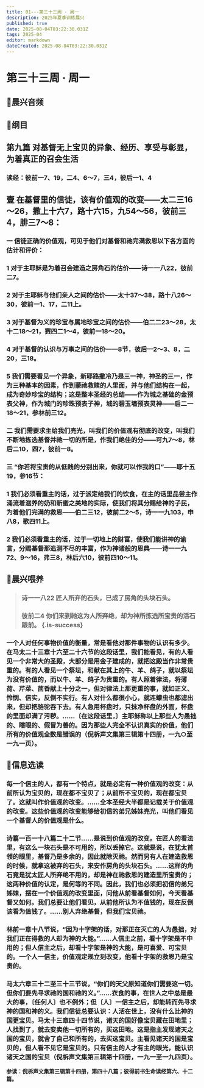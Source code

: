 ```yaml
---
title: 01---第三十三周 · 周一
description: 2025年夏季训练晨兴
published: true
date: 2025-08-04T03:22:30.031Z
tags: 2025-04
editor: markdown
dateCreated: 2025-08-04T03:22:30.031Z
---
```


# 第三十三周 · 周一
## 🎵晨兴音频

## 📖纲目

## 第九篇    对基督无上宝贝的异象、经历、享受与彰显，为着真正的召会生活

### 读经：彼前一7、19，二4、6～7，三4，彼后一1、4

## 壹    在基督里的信徒，该有价值观的改变——太二三16～26，撒上十六7，路十六15，九54～56，彼前三4，腓三7～8：

### 一    信徒正确的价值观，可见于他们对基督和祂完满救恩以下各方面的估计和评价：

### 1    对于主耶稣是为着召会建造之房角石的估价——诗一一八22，彼前二7。

### 2    对于主耶稣与他们亲人之间的估价——太十37～38，路十八26～30，彼前一1、17，二11上。

### 3    对于基督为义的珍宝与属地珍宝之间的估价——伯二二23～28，太十二18～21，赛四二1～4，彼前一18～20。

### 4    对于基督的认识与万事之间的估价——8节，彼后一2～3、8，二20，三18。

### 5    我们需要看见一个异象，新耶路撒冷乃是三一神，神圣的三一，作为三种基本的因素，作到蒙祂救赎的人里面，并与他们结构在一起，成为奇妙珍宝的结构；这是整本圣经的总结——作为城之基础的金预表父神，作为城门的珍珠预表子神，城的碧玉墙预表灵神——启二一18～21，参林前三12。

### 二    我们需要求主给我们亮光，叫我们的价值观有彻底的改变，叫我们不断地拣选基督并祂一切的所是，作我们绝佳的分——可九7～8，林后二10，四7，彼前一8。

### 三    “你若将宝贵的从低贱的分别出来，你就可以作我的口”——耶十五19，参16节：

### 1    我们必须看重主的话，过于派定给我们的饮食，在主的话里品尝主作涌流着滋养的奶和新蜜之美地的实际，使我们将其分赐给神的子民，为着他们完满的救恩——伯二三12，彼前二2～5，诗一一九103，申八8，歌四11上。

### 2    我们必须看重主的话，过于一切地上的财富，使我们能讲神的谕言，分赐基督那追测不尽的丰富，作为神诸般的恩典——诗一一九72、9～16，弗三8，林后六10，彼前四10～11。

## 📖晨兴喂养

>### **诗一一八22    匠人所弃的石头，已成了房角的头块石头。**
>
>### **彼前二4    你们来到祂这为人所弃绝，却为神所拣选所宝贵的活石跟前。** {.is-success}

### 一个人对任何事物价值的衡量，常是看他对那件事物的认识有多少。在马太二十三章十六至二十六节的这段话里，我们能看见，有的人看见一个非常大的圣殿，大部分是用金子建成的，就把这殿当作非常贵重的。有的人看见一个祭坛，和献在其上的牛、羊、鸽子，就以祭坛为没有价值的，而以牛、羊、鸽子为贵重的。有人照着律法，将薄荷、芹菜、茴香献上十分之一，但对律法上那更重的事，就如正义、怜悯、信实，反倒不实行。有人对什么都很小心，就连蠓虫也都滤出来，但却把骆驼吞下去。有人急用杯盘时，只抹净杯盘的外面，杯盘的里面却满了污秽。……〔在这段话里，〕主耶稣称以上那些人为愚拙的、瞎眼的、假冒为善的。因为那些人完全不认识真实的价值，他们所有的价值观全数是错误的（倪柝声文集第三辑第十四册，一九○至一九一页）。

## 📖信息选读

### 每一个信主的人，都有一个特点，就是必定有一种价值观的改变：从前所认为宝贝的，现在都不宝贝了；从前所不宝贝的，现在都宝贝了。这就叫作价值观的改变。……全本圣经大半都是记载关于价值观的改变。这些价值观的改变能够给初信的弟兄姊妹亮光，叫他们看见一个基督人的价值观是什么。

### 诗篇一百一十八篇二十二节……是说到价值观的改变。在匠人的看法里，有这么一块石头是不可用的，所以丢掉它。这就是说，在犹太首领的眼里，基督乃是多余的，因此就除灭祂。然而另有人在建造救恩的时候，就拿这被弃的石头，来安作房角的头块石头。……这样的角石竟是犹太匠人所弃绝不用的，却是神在祂救恩的建造里所宝贵的；这两种价值的认定，是何等的不同。因此，我们也必须把初信的弟兄姊妹，摆在一个价值观的改变里面，问他从前看基督如何，今天看基督又如何。我们总要让他们看见，从前他所认为不值钱的，现在反倒该看为值钱了。……别人弃绝基督，但我们宝贝祂。

### 林前一章十八节说，“因为十字架的话，对那正在灭亡的人为愚拙，对我们正在得救的人却为神的大能。”……人信主之前，看十字架是不中用的；但人信主之后，却看十字架是神的大能，是可喜爱、可宝贝的。一个人一信主，价值观定规立刻改变，他看十字架的救恩乃是宝贵的。

### 马太六章三十二至三十三节说，“你们的天父原知道你们需要这一切。但你们要先寻求祂的国和祂的义。”……衣食的事，在世人之中总是最大的事，〔任何人〕也不例外；但〔人〕一信主之后，却能转而先寻求神的国和神的义。我们信徒总要认识：人活在世上，没有什么比神的国更宝贝。马太十三章四十四节说，诸天的国好像宝贝藏在田地里；人找到了，就去变卖他一切所有的，买这田地。这是指主发现诸天之国的宝贝，就舍了自己和所有的，去买这宝贝。主看见诸天的国是宝贝的，但人看不见它是宝贝的。只有信主的人才有主的眼光，能认识诸天之国的宝贝（倪柝声文集第三辑第十四册，一九一至一九四页）。

**参读：倪柝声文集第三辑第十四册，第四十八篇；彼得前书生命读经第六、十二篇。**
<!-- Google tag (gtag.js) -->
<script async src="https://www.googletagmanager.com/gtag/js?id=G-1P8709Z16T"></script>
<script>
  window.dataLayer = window.dataLayer || [];
  function gtag(){dataLayer.push(arguments);}
  gtag('js', new Date());

  gtag('config', 'G-1P8709Z16T');
</script>